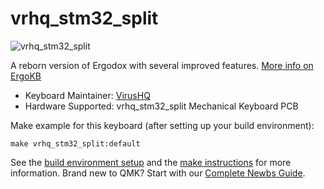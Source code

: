 # vrhq_stm32_split

![vrhq_stm32_split](https://imgur.com/)

A reborn version of Ergodox with several improved features. [More info on ErgoKB](https://www.ergokb.tw/)

* Keyboard Maintainer: [VirusHQ](https://github.com/VirusHQ)  
* Hardware Supported: vrhq_stm32_split Mechanical Keyboard PCB  

Make example for this keyboard (after setting up your build environment):

    make vrhq_stm32_split:default

See the [build environment setup](https://docs.qmk.fm/#/getting_started_build_tools) and the [make instructions](https://docs.qmk.fm/#/getting_started_make_guide) for more information. Brand new to QMK? Start with our [Complete Newbs Guide](https://docs.qmk.fm/#/newbs).
